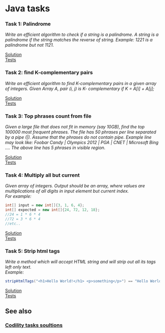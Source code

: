 # Java tasks

### Task 1: Palindrome
*Write an efficient algorithm to check if a string is a palindrome. A string is a
palindrome if the string matches the reverse of string.
Example: 1221 is a palindrome but not 1121.*

[Solution](/java/src/main/java/com/los/Palindrome.java)  
[Tests](/java/src/test/java/com/los/PalindromeTest.java)

### Task 2: find K-complementary pairs
*Write an efficient algorithm to find K-complementary pairs in a given array of
 integers. Given Array A, pair (i, j) is K- complementary if K = A[i] + A[j];*

[Solution](/java/src/main/java/com/los/ComplementaryPairs.java)  
[Tests](/java/src/test/java/com/los/ComplementaryPairsTest.java)

### Task 3: Top phrases count from file
*Given a large file that does not fit in memory (say 10GB), find the top 100000
 most frequent phrases. The file has 50 phrases per line separated by a pipe (|).
 Assume that the phrases do not contain pipe.
 Example line may look like: Foobar Candy | Olympics 2012 | PGA | CNET |
 Microsoft Bing ….
 The above line has 5 phrases in visible region.*

[Solution](/java/src/main/java/com/los/TopPhrases.java)  
[Tests](/java/src/test/java/com/los/TopPhrasesTest.java)

### Task 4: Multiply all but current
*Given array of integers. Output should be an array, where values are multiplications
of all digits in input element but current index.  
For example:*
```java
int[] input = new int[]{3, 1, 6, 4};
int[] expected = new int[]{24, 72, 12, 18};
//24 = 1 * 6 * 4
//72 = 3 * 6 * 4
//etc..
```
[Solution](/java/src/main/java/com/los/AllButIndexMultiplier.java)  
[Tests](/java/src/test/java/com/los/AllButIndexMultiplierTest.java)

### Task 5: Strip html tags
*Write a method which will accept HTML string and will strip out all its tags left only text.  
Example:*
```java
stripHtmlTags("<h1>Hello World!</h1> <p>something</p>") == "Hello World! something"; //true
```
[Solution](/java/src/main/java/com/los/StringHtmlTags.java)  
[Tests](/java/src/test/java/com/los/StringHtmlTagsTest.java)

## See also
### [Codility tasks soultions](/java/Codility.md)